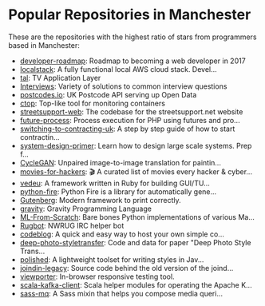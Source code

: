 # Popular Repositories in Manchester

These are the repositories with the highest ratio of stars from programmers based in Manchester:

- [developer-roadmap](https://github.com/kamranahmedse/developer-roadmap): Roadmap to becoming a web developer in 2017
- [localstack](https://github.com/atlassian/localstack): A fully functional local AWS cloud stack. Devel...
- [tal](https://github.com/bbc/tal): TV Application Layer
- [Interviews](https://github.com/kdn251/Interviews): Variety of solutions to common interview questions
- [postcodes.io](https://github.com/ideal-postcodes/postcodes.io): UK Postcode API serving up Open Data
- [ctop](https://github.com/bcicen/ctop): Top-like tool for monitoring containers
- [streetsupport-web](https://github.com/StreetSupport/streetsupport-web): The codebase for the streetsupport.net website
- [future-process](https://github.com/joshdifabio/future-process): Process execution for PHP using futures and pro...
- [switching-to-contracting-uk](https://github.com/tadast/switching-to-contracting-uk): A step by step guide of how to start contractin...
- [system-design-primer](https://github.com/donnemartin/system-design-primer): Learn how to design large scale systems. Prep f...
- [CycleGAN](https://github.com/junyanz/CycleGAN): Unpaired image-to-image translation for paintin...
- [movies-for-hackers](https://github.com/k4m4/movies-for-hackers): 🎬 A curated list of movies every hacker & cyber...
- [vedeu](https://github.com/gavinlaking/vedeu): A framework written in Ruby for building GUI/TU...
- [python-fire](https://github.com/google/python-fire): Python Fire is a library for automatically gene...
- [Gutenberg](https://github.com/BafS/Gutenberg): Modern framework to print correctly. 
- [gravity](https://github.com/marcobambini/gravity): Gravity Programming Language
- [ML-From-Scratch](https://github.com/eriklindernoren/ML-From-Scratch): Bare bones Python implementations of various Ma...
- [Rugbot](https://github.com/wjessop/Rugbot): NWRUG IRC helper bot
- [codeblog](https://github.com/martinrue/codeblog): A quick and easy way to host your own simple co...
- [deep-photo-styletransfer](https://github.com/luanfujun/deep-photo-styletransfer): Code and data for paper "Deep Photo Style Trans...
- [polished](https://github.com/styled-components/polished): A lightweight toolset for writing styles in Jav...
- [joindin-legacy](https://github.com/joindin/joindin-legacy): Source code behind the old version of the joind...
- [viewporter](https://github.com/bbc/viewporter): In-browser responsive testing tool.
- [scala-kafka-client](https://github.com/cakesolutions/scala-kafka-client): Scala helper modules for operating the Apache K...
- [sass-mq](https://github.com/sass-mq/sass-mq): A Sass mixin that helps you compose media queri...

